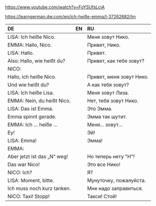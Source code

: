 ﻿https://www.youtube.com/watch?v=FoYSUfsLcjA

https://learngerman.dw.com/en/ich-heiße-emma/l-37262882/lm


|DE|EN|RU|
|:---|:---|:---|
LISA: Ich heiße Nico.||Меня зовут Нико.
EMMA: Hallo, Nico.||Привет, Нико.
LISA: Hallo.||Привет.
Also: Hallo, wie heißt du?||Привет, как тебя зовут?
NICO:||
Hallo, ich heiße Nico.||Привет, меня зовут Нико.
Und wie heißt du?||А как тебя зовут?
LISA: Ich heiße Lisa.||Меня зовут Лиза.
EMMA: Nein, du heißt Nico.||Нет, тебя зовут Нико.
LISA: Das ist Emma.||Это Эмма.
Emma spinnt gerade.||Эмма так шутит.
EMMA: Ich … heiße …||Меня... зовут...
Ey!||Эй!
LISA: Emma!||Эмма!
EMMA: ||
Aber jetzt ist das „N“ weg!||Но теперь нету "Н"!
Das war Nico!||Это все Нико!
NICO: Ich?||Я?
LISA: Moment, bitte.||Мунуточку, пожалуйста.
Ich muss noch kurz tanken.||Мне надо заправиться.
NICO: Taxi! Stopp!||Такси! Стой!
